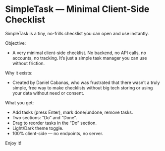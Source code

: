 # SimpleTask — Minimal Client-Side Checklist

SimpleTask is a tiny, no-frills checklist you can open and use instantly.

Objective:
- A very minimal client-side checklist. No backend, no API calls, no accounts, no tracking. It’s just a simple task manager you can use without friction.

Why it exists:
- Created by Daniel Cabanas, who was frustrated that there wasn’t a truly simple, free way to make checklists without big tech storing or using your data without need or consent.

What you get:
- Add tasks (press Enter), mark done/undone, remove tasks.
- Two sections: “Do” and “Done”.
- Drag to reorder tasks in the “Do” section.
- Light/Dark theme toggle.
- 100% client-side — no endpoints, no server.

Enjoy it!